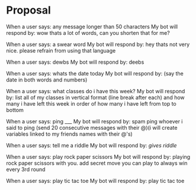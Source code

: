 # Proposal

When a user says: any message longer than 50 characters
My bot will respond by: wow thats a lot of words, can you shorten that for me?

When a user says: a swear word
My bot will respond by: hey thats not very nice. please refrain from using that language

When a user says: dewbs
My bot will respond by: deebs

When a user says: whats the date today
My bot will respond by: (say the date in both words and numbers)

When a user says: what classes do i have this week? 
My bot will respond by: list all of my classes in vertical format (line break after each) and how many i have left this week in order of how many i have left from top to bottom

When a user says: ping ___
My bot will respond by: spam ping whoever i said to ping (send 20 consecutive messages with their @)(i will create variables linked to my friends names with their @'s)

When a user says: tell me a riddle
My bot will respond by: *gives riddle*

When a user says: play rock paper scissors
My bot will respond by: playing rock paper scissors with you. add secret move you can play to always win every 3rd round

When a user says: play tic tac toe
My bot will respond by: play tic tac toe
